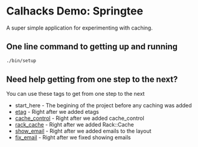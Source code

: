 # Calhacks Demo: Springtee

A super simple application for experimenting with caching.

## One line command to getting up and running

```bash
./bin/setup
```

## Need help getting from one step to the next?

You can use these tags to get from one step to the next

- start_here - The begining of the project before any caching was added
- [etag](https://github.com/ekosz/calhacks_demo/compare/start_here...etag) - Right after we added etags
- [cache_control](https://github.com/ekosz/calhacks_demo/compare/etag...cache_control) - Right after we added cache_control
- [rack_cache](https://github.com/ekosz/calhacks_demo/compare/cache_control...rack_cache) - Right after we added Rack::Cache
- [show_email](https://github.com/ekosz/calhacks_demo/compare/rack_cache...show_email) - Right after we added emails to the layout
- [fix_email](https://github.com/ekosz/calhacks_demo/compare/show_email...fix_email) - Right after we fixed showing emails
